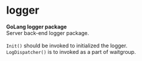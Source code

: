 # logger
**GoLang logger package**\
Server back-end logger package.\
<br />
`Init()` should be invoked to initialized the logger.\
`LogDispatcher()` is to invoked as a part of waitgroup.
